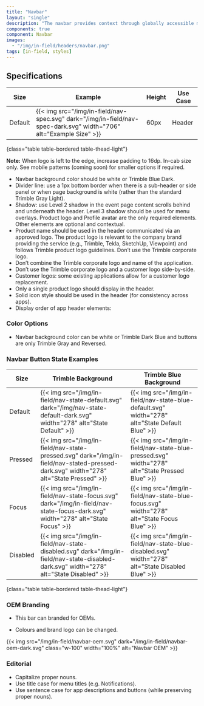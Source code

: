 ```yaml
---
title: "Navbar"
layout: "single"
description: "The navbar provides context through globally accessible menu options."
components: true
component: Navbar
images:
  - "/img/in-field/headers/navbar.png"
tags: [in-field, styles]
---
```


## Specifications

<!-- prettier-ignore-start -->
| Size    | Example                                                                                                            | Height | Use Case |
| ------- | ------------------------------------------------------------------------------------------------------------------ |--------|----------|
| Default | {{< img src="/img/in-field/nav-spec.svg" dark="/img/in-field/nav-spec-dark.svg" width="706" alt="Example Size" >}} | 60px   | Header   |
{class="table table-bordered table-thead-light"}
<!-- prettier-ignore-end -->

**Note:** When logo is left to the edge, increase padding to 16dp. In-cab size only. See mobile patterns (coming soon) for smaller options if required.

- Navbar background color should be white or Trimble Blue Dark.
- Divider line: use a 1px bottom border when there is a sub-header or side panel or when page background is white (rather than the standard Trimble Gray Light).
- Shadow: use Level 2 shadow in the event page content scrolls behind and underneath the header. Level 3 shadow should be used for menu overlays.
  Product logo and Profile avatar are the only required elements. Other elements are optional and contextual.
- Product name should be used in the header communicated via an approved logo. The product logo is relevant to the company brand providing the service (e.g., Trimble, Tekla, SketchUp, Viewpoint) and follows Trimble product logo guidelines.
  Don’t use the Trimble corporate logo.
- Don’t combine the Trimble corporate logo and name of the application.
- Don’t use the Trimble corporate logo and a customer logo side-by-side.
- Customer logos: some existing applications allow for a customer logo replacement.
- Only a single product logo should display in the header.
- Solid icon style should be used in the header (for consistency across apps).
- Display order of app header elements:

### Color Options

- Navbar background color can be white or Trimble Dark Blue and buttons are only Trimble Gray and Reversed.

### Navbar Button State Examples

<!-- prettier-ignore-start -->
| Size     | Trimble Background                                                                                    | Trimble Blue Background |
| -------- | ----------------------------------------------------------------------------------------------------- |-------------------------|
| Default  | {{< img src="/img/in-field/nav-state-default.svg" dark="/img/nav-state-default-dark.svg" width="278" alt="State Default" >}}   |  {{< img src="/img/in-field/nav-state-blue-default.svg" width="278" alt="State Default Blue" >}}    |
| Pressed  | {{< img src="/img/in-field/nav-state-pressed.svg" dark="/img/in-field/nav-stated-pressed-dark.svg" width="278" alt="State Pressed" >}}   |  {{< img src="/img/in-field/nav-state-blue-pressed.svg" width="278" alt="State Pressed Blue" >}}    |
| Focus    | {{< img src="/img/in-field/nav-state-focus.svg" dark="/img/in-field/nav-state-focus-dark.svg" width="278" alt="State Focus" >}}   |  {{< img src="/img/in-field/nav-state-blue-focus.svg" width="278" alt="State Focus Blue" >}}    |
| Disabled | {{< img src="/img/in-field/nav-state-disabled.svg" dark="/img/in-field/nav-state-disabled-dark.svg" width="278" alt="State Disabled" >}}   |  {{< img src="/img/in-field/nav-state-blue-disabled.svg" width="278" alt="State Disabled Blue" >}}    |
{class="table table-bordered table-thead-light"}
<!-- prettier-ignore-end -->

### OEM Branding

- This bar can branded for OEMs.

- Colours and brand logo can be changed.

{{< img src="/img/in-field/navbar-oem.svg" dark="/img/in-field/navbar-oem-dark.svg" class="w-100" width="100%" alt="Navbar OEM" >}}

### Editorial

- Capitalize proper nouns.
- Use title case for menu titles (e.g. Notifications).
- Use sentence case for app descriptions and buttons (while preserving proper nouns).
